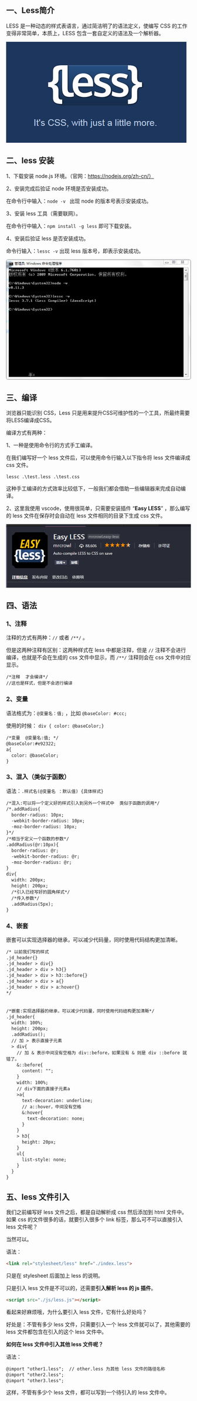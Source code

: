 ## 一、Less简介

LESS 是一种动态的样式表语言，通过简洁明了的语法定义，使编写 CSS 的工作变得非常简单，本质上，LESS 包含一套自定义的语法及一个解析器。



![](./images/9.png)





## 二、less 安装

1、下载安装 node.js 环境。（官网：https://nodejs.org/zh-cn/）

2、安装完成后验证 node 环境是否安装成功。

在命令行中输入：`node -v ` 出现 node 的版本号表示安装成功。

3、安装 less 工具（需要联网）。

在命令行中输入：`npm install -g less` 即可下载安装。

4、安装后验证 less 是否安装成功。

命令行输入：`lessc -v`  出现 less 版本号，即表示安装成功。



![](./images/10.png)





## 三、编译

浏览器只能识别 CSS，Less 只是用来提升CSS可维护性的一个工具，所最终需要将LESS编译成CSS。

编译方式有两种：

1、一种是使用命令行的方式手工编译。

在我们编写好一个 less 文件后，可以使用命令行输入以下指令将 less 文件编译成 css 文件。

```
lessc .\test.less .\test.css
```

这种手工编译的方式效率比较低下，一般我们都会借助一些编辑器来完成自动编译。

2、这里我使用 vscode，使用很简单，只需要安装插件 “**Easy LESS**” ，那么编写的 less 文件在保存时会自动在 less 文件相同的目录下生成 css 文件。



![](./images/11.png)





## 四、语法

### 1、注释

注释的方式有两种：`//`  或者 `/**/`  。

但是这两种注释有区别：这两种样式在 less 中都是注释，但是 `//` 注释不会进行编译，也就是不会在生成的 css 文件中显示，而 `/**/` 注释则会在 css 文件中对应显示。

```less
/*注释  才会编译*/
//这也是样式，但是不会进行编译
```



### 2、变量

语法格式为：`@变量名：值;` ，比如 `@baseColor: #ccc;`

使用的时候： `div { color: @baseColor;}`

```less
/*变量  @变量名:值; */
@baseColor:#e92322;
a{
  color: @baseColor;
}
```



### 3、混入（类似于函数）

语法：`.样式名(@变量名 ：默认值) {具体样式}`

```less
/*混入:可以将一个定义好的样式引入到另外一个样式中  类似于函数的调用*/
/*.addRadius{
  border-radius: 10px;
  -webkit-border-radius: 10px;
  -moz-border-radius: 10px;
}*/
/*相当于定义一个函数的参数*/
.addRadius(@r:10px){
  border-radius: @r;
  -webkit-border-radius: @r;
  -moz-border-radius: @r;
}
div{
  width: 200px;
  height: 200px;
  /*引入已经写好的圆角样式*/
  /*传入参数*/
  .addRadius(5px);
}
```



### 4、嵌套

嵌套可以实现选择器的继承，可以减少代码量，同时使用代码结构更加清晰。

```less
/* 以前我们写的样式
.jd_header{}
.jd_header > div{}
.jd_header > div > h3{}
.jd_header > div > h3::before{}
.jd_header > div > a{}
.jd_header > div > a:hover{}
*/


/*嵌套:实现选择器的继承，可以减少代码量，同时使用代码结构更加清晰*/
.jd_header{
  width: 100%;
  height: 200px;
  .addRadius();
  // 加 > 表示直接子元素
  > div{
    // 加 & 表示中间没有空格为 div::before，如果没有 & 则是 div ::before 就错了。
    &::before{
      content: "";
    }
    width: 100%;
    // div下面的直接子元素a
    >a{
      text-decoration: underline;
      // a::hover，中间没有空格
      &:hover{
        text-decoration: none;
      }
    }
    > h3{
      height: 20px;
    }
    ul{
      list-style: none;
    }
  }
}

```



## 五、less 文件引入

我们之前编写好 less 文件之后，都是自动解析成 css 然后添加到 html 文件中。如果 css 的文件很多的话，就要引入很多个 link 标签，那么可不可以直接引入 less 文件呢？

当然可以。

语法：

```html
<link rel="stylesheet/less" href="./index.less">
```

只是在 stylesheet 后面加上 less 的说明。

只是引入 less 文件是不可以的，还需要**引入解析 less 的 js 插件**。

```html
<script src="./js/less.js"></script>
```

看起来好麻烦哦，为什么要引入 less 文件，它有什么好处吗？

好处是：不管有多少 less 文件，只需要引入一个 less 文件就可以了，其他需要的 less 文件都包含在引入的这个 less 文件中。



**如何在 less 文件中引入其他 less 文件呢？**

语法：

```less
@import "other1.less";  // other.less 为其他 less 文件的路径名称
@import "other2.less";
@import "other3.less";
```

这样，不管有多少个 less 文件，都可以写到一个待引入的 less 文件中。


